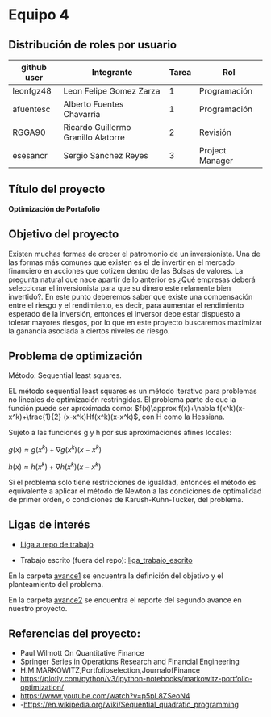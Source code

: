 # Equipo 4

## Distribución de roles por usuario

| github user  | Integrante                |Tarea | Rol             |
|--------------|---------------------------|------|-----------------|
| leonfgz48    |Leon Felipe Gomez Zarza    |  1   | Programación    |
| afuentesc    |Alberto Fuentes Chavarria  |  1   | Programación    |
| RGGA90       |Ricardo Guillermo Granillo Alatorre |  2   | Revisión        |
| esesancr     |Sergio Sánchez Reyes       |  3   | Project Manager |

## Título del proyecto
**Optimización de Portafolio**

## Objetivo del proyecto 
Existen muchas formas de crecer el patromonio de un inversionista. Una de las formas más comunes que existen es el de invertir en el mercado financiero en acciones que cotizen dentro de las Bolsas de valores. La pregunta natural que nace apartir de lo anterior es ¿Qué empresas deberá seleccionar el inversionista para que su dinero este relamente bien invertido?. En este punto deberemos saber que existe una compensación entre el riesgo y el rendimiento, es decir, para aumentar el rendimiento esperado de la inversión, entonces el inversor debe estar dispuesto a tolerar mayores riesgos, por lo que en este proyecto buscaremos  maximizar la ganancia asociada a ciertos niveles de riesgo. 

## Problema de optimización 
Método: Sequential least squares.

EL método sequential least squares es un método iterativo para problemas no lineales de optimización restringidas. 
El problema parte de que la función puede ser aproximada como: $f(x)\approx f(x)+\nabla f(x^k)(x-x^k)+\frac{1}{2} (x-x^k)Hf(x^k)(x-x^k)$, con H como la Hessiana.

Sujeto a las funciones g y h por sus aproximaciones afines locales: 

$g(x)\approx g(x^k)+\nabla g(x^k)(x-x^k)$

$h(x)\approx h(x^k)+\nabla h(x^k)(x-x^k)$

Si el problema solo tiene restricciones de igualdad, entonces el método es equivalente a aplicar el método de Newton a las condiciones de optimalidad de primer orden, o condiciones de Karush-Kuhn-Tucker, del problema.


## Ligas de interés
- [Liga a repo de trabajo](https://github.com/esesancr/proyecto_final_equipo_4)

- Trabajo escrito (fuera del repo): [liga_trabajo_escrito](https://github.com/esesancr/proyecto_final_equipo_4/blob/main/Euipo4_Final_Opti%202022.ipynb)

En la carpeta [avance1](avance1) se encuentra la definición del objetivo y el planteamiento del problema. 

En la carpeta [avance2](avance2) se encuentra el reporte del segundo avance en nuestro proyecto. 

## Referencias del proyecto:

- Paul Wilmott On Quantitative Finance
- Springer Series in Operations Research and Financial Engineering
- H.M.MARKOWITZ,Portfolioselection,JournalofFinance
- https://plotly.com/python/v3/ipython-notebooks/markowitz-portfolio-optimization/
- https://www.youtube.com/watch?v=p5pL8ZSeoN4
- -https://en.wikipedia.org/wiki/Sequential_quadratic_programming
